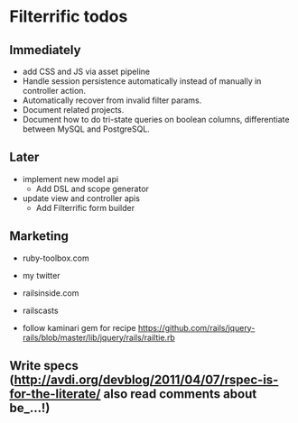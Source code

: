 Filterrific todos
=================

Immediately
-----------

* add CSS and JS via asset pipeline
* Handle session persistence automatically instead of manually in controller action.
* Automatically recover from invalid filter params.
* Document related projects.
* Document how to do tri-state queries on boolean columns, differentiate between MySQL and PostgreSQL.


Later
-----

* implement new model api
    * Add DSL and scope generator
* update view and controller apis
    * Add Filterrific form builder


Marketing
---------

* ruby-toolbox.com
* my twitter
* railsinside.com
* railscasts



* follow kaminari gem for recipe
https://github.com/rails/jquery-rails/blob/master/lib/jquery/rails/railtie.rb
## Write specs (http://avdi.org/devblog/2011/04/07/rspec-is-for-the-literate/ also read comments about be_...!)
